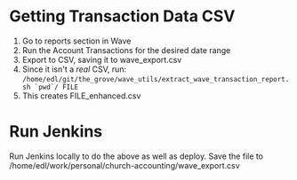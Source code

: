 # Getting Transaction Data CSV

1. Go to reports section in Wave
2. Run the Account Transactions for the desired date range
3. Export to CSV, saving it to wave_export.csv
4. Since it isn't a _real_ CSV, run:
   ```/home/edl/git/the_grove/wave_utils/extract_wave_transaction_report.sh `pwd`/ FILE```
5. This creates FILE_enhanced.csv

# Run Jenkins

Run Jenkins locally to do the above as well as deploy. Save the file to /home/edl/work/personal/church-accounting/wave_export.csv